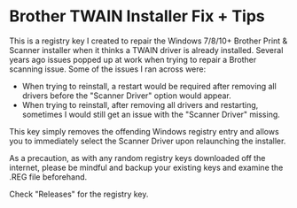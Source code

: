 # Brother TWAIN Installer Fix + Tips

This is a registry key I created to repair the Windows 7/8/10+ Brother Print & Scanner installer when it thinks a TWAIN driver is already installed. Several years ago issues popped up at work when trying to repair a Brother scanning issue. Some of the issues I ran across were:

- When trying to reinstall, a restart would be required after removing all drivers before the "Scanner Driver" option would appear.
- When trying to reinstall, after removing all drivers and restarting, sometimes I would still get an issue with the "Scanner Driver" missing.

This key simply removes the offending Windows registry entry and allows you to immediately select the Scanner Driver upon relaunching the installer.

As a precaution, as with any random registry keys downloaded off the internet, please be mindful and backup your existing keys and examine the .REG file beforehand.

Check "Releases" for the registry key.
